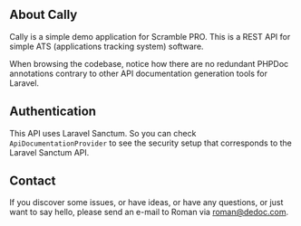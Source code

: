 ## About Cally

Cally is a simple demo application for Scramble PRO. This is a REST API for simple ATS (applications tracking system) software.

When browsing the codebase, notice how there are no redundant PHPDoc annotations contrary to other API documentation generation tools for Laravel. 

## Authentication

This API uses Laravel Sanctum. So you can check `ApiDocumentationProvider` to see the security setup that corresponds to the Laravel Sanctum API.  

## Contact

If you discover some issues, or have ideas, or have any questions, or just want to say hello, please send an e-mail to Roman via [roman@dedoc.com](mailto:roman@dedoc.com).
